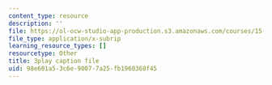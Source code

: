 ```yaml
---
content_type: resource
description: ''
file: https://ol-ocw-studio-app-production.s3.amazonaws.com/courses/15-031j-energy-decisions-markets-and-policies-spring-2012/98e601a53c6e90077a25fb1960368f45_2oooMpS_3vg.srt
file_type: application/x-subrip
learning_resource_types: []
resourcetype: Other
title: 3play caption file
uid: 98e601a5-3c6e-9007-7a25-fb1960368f45
---
```

